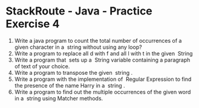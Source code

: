 # StackRoute - Java - Practice Exercise 4

1. Write a java program to count the total number of occurrences of a given character in a ​ string
without using any loop?
2. Write a program to replace all d with f and all l with t in the given ​ String
3. Write a program that ​ sets​ up a ​ String​ variable containing a paragraph of text of your choice.
4. Write a program to transpose the given ​ string​ .
5. Write a program with the implementation of ​ Regular Expression​ to find the presence of the name
Harry in a ​ string​ .
6. Write a program to find out the multiple occurrences of the given word in a ​ string​ using Matcher
methods.